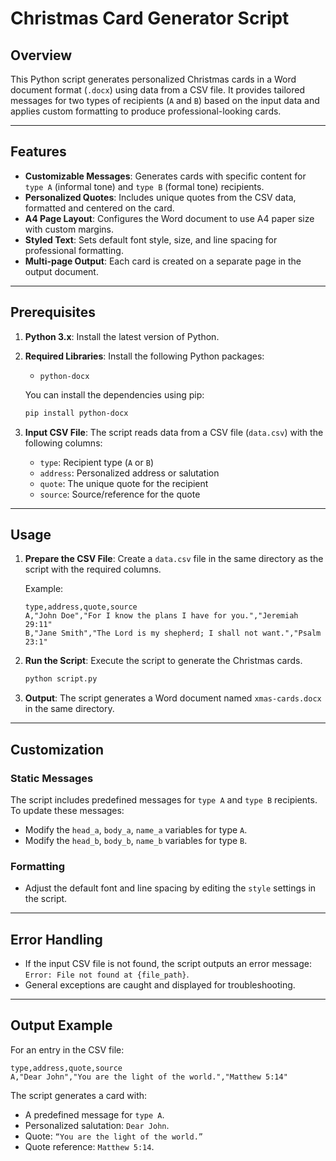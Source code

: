 # Christmas Card Generator Script

## Overview

This Python script generates personalized Christmas cards in a Word document format (`.docx`) using data from a CSV file. It provides tailored messages for two types of recipients (`A` and `B`) based on the input data and applies custom formatting to produce professional-looking cards.

---

## Features

- **Customizable Messages**: Generates cards with specific content for `type A` (informal tone) and `type B` (formal tone) recipients.
- **Personalized Quotes**: Includes unique quotes from the CSV data, formatted and centered on the card.
- **A4 Page Layout**: Configures the Word document to use A4 paper size with custom margins.
- **Styled Text**: Sets default font style, size, and line spacing for professional formatting.
- **Multi-page Output**: Each card is created on a separate page in the output document.

---

## Prerequisites

1. **Python 3.x**: Install the latest version of Python.
2. **Required Libraries**: Install the following Python packages:
   - `python-docx`

   You can install the dependencies using pip:
   ```bash
   pip install python-docx
   ```

3. **Input CSV File**: The script reads data from a CSV file (`data.csv`) with the following columns:
   - `type`: Recipient type (`A` or `B`)
   - `address`: Personalized address or salutation
   - `quote`: The unique quote for the recipient
   - `source`: Source/reference for the quote

---

## Usage

1. **Prepare the CSV File**: Create a `data.csv` file in the same directory as the script with the required columns.

   Example:
   ```csv
   type,address,quote,source
   A,"John Doe","For I know the plans I have for you.","Jeremiah 29:11"
   B,"Jane Smith","The Lord is my shepherd; I shall not want.","Psalm 23:1"
   ```

2. **Run the Script**: Execute the script to generate the Christmas cards.
   ```bash
   python script.py
   ```

3. **Output**: The script generates a Word document named `xmas-cards.docx` in the same directory.

---

## Customization

### Static Messages
The script includes predefined messages for `type A` and `type B` recipients. To update these messages:
- Modify the `head_a`, `body_a`, `name_a` variables for type `A`.
- Modify the `head_b`, `body_b`, `name_b` variables for type `B`.

### Formatting
- Adjust the default font and line spacing by editing the `style` settings in the script.

---

## Error Handling

- If the input CSV file is not found, the script outputs an error message: `Error: File not found at {file_path}`.
- General exceptions are caught and displayed for troubleshooting.

---

## Output Example

For an entry in the CSV file:
```csv
type,address,quote,source
A,"Dear John","You are the light of the world.","Matthew 5:14"
```

The script generates a card with:
- A predefined message for `type A`.
- Personalized salutation: `Dear John`.
- Quote: `“You are the light of the world.”`
- Quote reference: `Matthew 5:14`.

